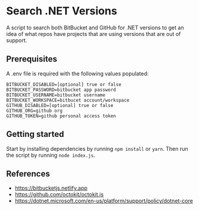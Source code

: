 # Search .NET Versions

A script to search both BitBucket and GitHub for .NET versions to get an idea of what repos have projects that are using versions that are out of support.

## Prerequisites

A .env file is required with the following values populated:

```
BITBUCKET_DISABLED=[optional] true or false
BITBUCKET_PASSWORD=bitbucket app password
BITBUCKET_USERNAME=bitbucket username
BITBUCKET_WORKSPACE=bitbucet account/workspace
GITHUB_DISABLED=[optional] true or false
GITHUB_ORG=github org
GITHUB_TOKEN=github personal access token
```

## Getting started

Start by installing dependencies by running `npm install` or `yarn`. Then run the script by running `node index.js`.

## References

* https://bitbucketjs.netlify.app
* https://github.com/octokit/octokit.js
* https://dotnet.microsoft.com/en-us/platform/support/policy/dotnet-core
